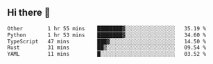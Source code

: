 ## Hi there 👋

<!--
**whirlun/whirlun** is a ✨ _special_ ✨ repository because its `README.md` (this file) appears on your GitHub profile.

Here are some ideas to get you started:

- 🔭 I’m currently working on ...
- 🌱 I’m currently learning ...
- 👯 I’m looking to collaborate on ...
- 🤔 I’m looking for help with ...
- 💬 Ask me about ...
- 📫 How to reach me: ...
- 😄 Pronouns: ...
- ⚡ Fun fact: ...
-->
<!--START_SECTION:waka-->

```txt
Other        1 hr 55 mins    ████████▓░░░░░░░░░░░░░░░░   35.19 %
Python       1 hr 53 mins    ████████▓░░░░░░░░░░░░░░░░   34.60 %
TypeScript   47 mins         ███▓░░░░░░░░░░░░░░░░░░░░░   14.50 %
Rust         31 mins         ██▒░░░░░░░░░░░░░░░░░░░░░░   09.54 %
YAML         11 mins         █░░░░░░░░░░░░░░░░░░░░░░░░   03.52 %
```

<!--END_SECTION:waka-->
